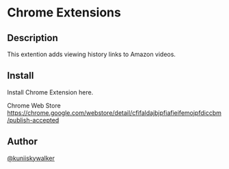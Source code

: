 Chrome Extensions
=================

## Description

This extention adds viewing history links to Amazon videos.

## Install

Install Chrome Extension here.<br />

Chrome Web Store
https://chrome.google.com/webstore/detail/cfifaldajbjpfiafieifemojpfdiccbm/publish-accepted

## Author

[@kuniiskywalker](https://twitter.com/kuniiskywalker)
